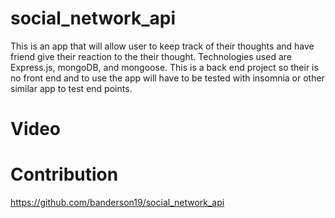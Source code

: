 # social_network_api
This is an app that will allow user to keep track of their thoughts and have friend give their reaction to the their thought. Technologies used are Express.js, mongoDB, and mongoose. This is a back end project so their is no front end and to use the app will have to be tested with insomnia or other similar app to test end points. 

# Video 

# Contribution
https://github.com/banderson19/social_network_api
